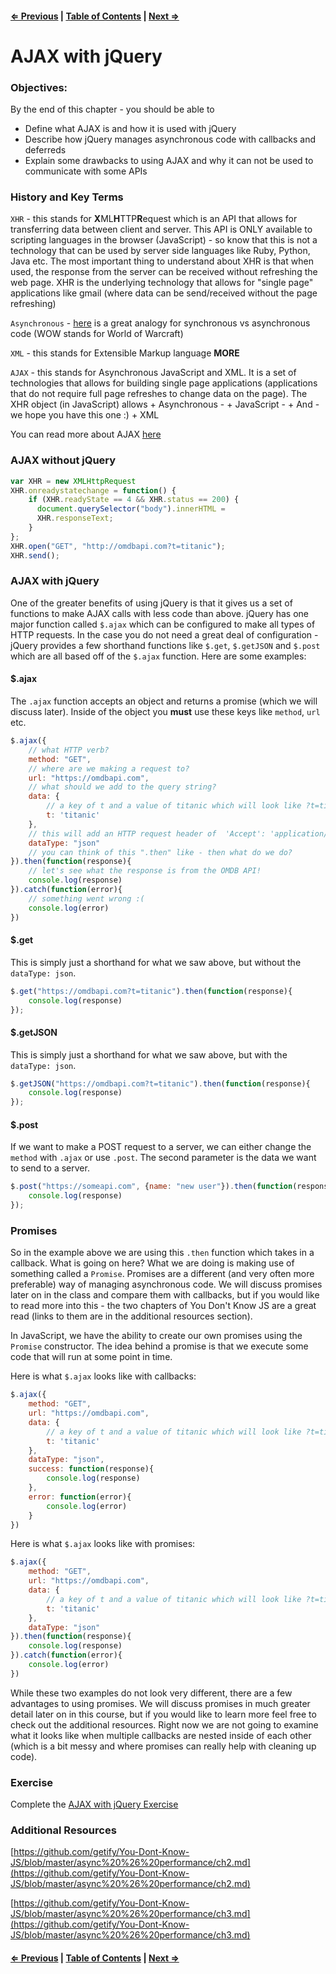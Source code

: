 #### [⇐ Previous](./10-how-the-web-works.md) | [Table of Contents](./../readme.md) | [Next ⇒](./12-project-three.md)

# AJAX with jQuery

### Objectives:

By the end of this chapter - you should be able to

- Define what AJAX is and how it is used with jQuery
- Describe how jQuery manages asynchronous code with callbacks and deferreds 
- Explain some drawbacks to using AJAX and why it can not be used to communicate with some APIs

### History and Key Terms

`XHR` - this stands for **X**ML**H**TTP**R**equest which is an API that allows for transferring data between client and server. This API is ONLY available to scripting languages in the browser (JavaScript) - so know that this is not a technology that can be used by server side languages like Ruby, Python, Java etc. The most important thing to understand about XHR is that when used, the response from the server can be received without refreshing the web page. XHR is the underlying technology that allows for "single page" applications like gmail (where data can be send/received without the page refreshing)

`Asynchronous` - [here](http://stackoverflow.com/questions/4559032/easy-to-understand-definition-of-asynchronous-event) is a great analogy for synchronous vs asynchronous code (WOW stands for World of Warcraft)

`XML` - this stands for Extensible Markup language **MORE**

`AJAX` - this stands for Asynchronous JavaScript and XML. It is a set of technologies that allows for building single page applications (applications that do not require full page refreshes to change data on the page). The XHR object (in JavaScript) allows 
    + Asynchronous - 
    + JavaScript - 
    + And - we hope you have this one :)
    + XML

You can read more about AJAX [here](https://developer.mozilla.org/en-US/docs/AJAX/Getting_Started)

### AJAX without jQuery

```javascript
var XHR = new XMLHttpRequest
XHR.onreadystatechange = function() {
    if (XHR.readyState == 4 && XHR.status == 200) {
      document.querySelector("body").innerHTML =
      XHR.responseText;
    }
};
XHR.open("GET", "http://omdbapi.com?t=titanic");
XHR.send();
```

### AJAX with jQuery

One of the greater benefits of using jQuery is that it gives us a set of functions to make AJAX calls with less code than above. jQuery has one major function called `$.ajax` which can be configured to make all types of HTTP requests. In the case you do not need a great deal of configuration - jQuery provides a few shorthand functions like `$.get`, `$.getJSON` and `$.post` which are all based off of the `$.ajax` function. Here are some examples:

#### $.ajax

The `.ajax` function accepts an object and returns a promise (which we will discuss later). Inside of the object you **must** use these keys like `method`, `url` etc. 

```javascript
$.ajax({
    // what HTTP verb?
    method: "GET",
    // where are we making a request to?
    url: "https://omdbapi.com",
    // what should we add to the query string?
    data: {
        // a key of t and a value of titanic which will look like ?t=titanic
        t: 'titanic'
    },
    // this will add an HTTP request header of  'Accept': 'application/json'
    dataType: "json"
    // you can think of this ".then" like - then what do we do? 
}).then(function(response){
    // let's see what the response is from the OMDB API!
    console.log(response)
}).catch(function(error){
    // something went wrong :(
    console.log(error)
})
```

#### $.get

This is simply just a shorthand for what we saw above, but without the `dataType: json`.

```javascript
$.get("https://omdbapi.com?t=titanic").then(function(response){
    console.log(response)
});
```

#### $.getJSON

This is simply just a shorthand for what we saw above, but with the `dataType: json`.

```javascript
$.getJSON("https://omdbapi.com?t=titanic").then(function(response){
    console.log(response)
});
```

#### $.post

If we want to make a POST request to a server, we can either change the `method` with `.ajax` or use `.post`. The second parameter is the data we want to send to a server. 

```javascript
$.post("https://someapi.com", {name: "new user"}).then(function(response){
    console.log(response)
});
```

### Promises

So in the example above we are using this `.then` function which takes in a callback. What is going on here? What we are doing is making use of something called a `Promise`. Promises are a different (and very often more preferable) way of managing asynchronous code. We will discuss promises later on in the class and compare them with callbacks, but if you would like to read more into this - the two chapters of You Don't Know JS are a great read (links to them are in the additional resources section).

In JavaScript, we have the ability to create our own promises using the `Promise` constructor. The idea behind a promise is that we execute some code that will run at some point in time.

Here is what `$.ajax` looks like with callbacks:

```javascript
$.ajax({
    method: "GET",
    url: "https://omdbapi.com",
    data: {
        // a key of t and a value of titanic which will look like ?t=titanic
        t: 'titanic'
    },
    dataType: "json",
    success: function(response){
        console.log(response)
    },
    error: function(error){
        console.log(error)
    }
})
```

Here is what `$.ajax` looks like with promises:

```javascript
$.ajax({
    method: "GET",
    url: "https://omdbapi.com",
    data: {
        // a key of t and a value of titanic which will look like ?t=titanic
        t: 'titanic'
    },
    dataType: "json"
}).then(function(response){
    console.log(response)
}).catch(function(error){
    console.log(error)
})
```

While these two examples do not look very different, there are a few advantages to using promises. We will discuss promises in much greater detail later on in this course, but if you would like to learn more feel free to check out the additional resources. Right now we are not going to examine what it looks like when multiple callbacks are nested inside of each other (which is a bit messy and where promises can really help with cleaning up code).

### Exercise

Complete the [AJAX with jQuery Exercise](https://github.com/rithmschool/prework_exercises/tree/master/ajax_with_jquery_exercise)

### Additional Resources

[https://github.com/getify/You-Dont-Know-JS/blob/master/async%20%26%20performance/ch2.md](https://github.com/getify/You-Dont-Know-JS/blob/master/async%20%26%20performance/ch2.md)

[https://github.com/getify/You-Dont-Know-JS/blob/master/async%20%26%20performance/ch3.md](https://github.com/getify/You-Dont-Know-JS/blob/master/async%20%26%20performance/ch3.md)

#### [⇐ Previous](./10-how-the-web-works.md) | [Table of Contents](./../readme.md) | [Next ⇒](./12-project-three.md)